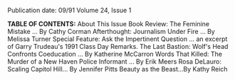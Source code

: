 Publication date: 09/91
Volume 24, Issue 1

**TABLE OF CONTENTS:**
About This Issue
Book Review: The Feminine Mistake ... By Cathy Corman
Afterthought: Journalism Under Fire ... By Melissa Turner
Special Feature: Ask the Impertinent Question ... an excerpt of Garry Trudeau's 1991 Class Day Remarks.
The Last Bastion: Wolf's Head Confronts Coeducation ... By Katherine McCarron
Words That Killed: The Murder of a New Haven Police Informant ... By Erik Meers
Rosa DeLauro: Scaling Capitol Hill... By Jennifer Pitts
Beauty as the Beast...By Kathy Reich

